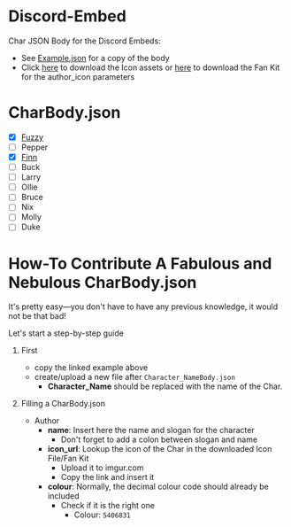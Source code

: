 # Discord-Embed
Char JSON Body for the Discord Embeds:

- See [Example.json](Example/blob/master/CharBody.json) for a copy of the body
- Click [here](https://my.pcloud.com/publink/show?code=kZop5YkZA0AknuuS9TfCo2TL3oBAayAmuyLk) to download the Icon assets or [here](https://my.pcloud.com/publink/show?code=kZTHz8kZKKjhTB5WYNhbsWvRm2IWzfeH73Py) to download the Fan Kit for the author_icon parameters

# CharBody.json

- [x] [Fuzzy](/FuzzyBody.json)
- [ ] Pepper
- [x] [Finn](/FinnBody.json)
- [ ] Buck
- [ ] Larry
- [ ] Ollie
- [ ] Bruce
- [ ] Nix
- [ ] Molly
- [ ] Duke

# How-To Contribute A Fabulous and Nebulous CharBody.json

It's pretty easy—you don't have to have any previous knowledge, it would not be that bad!

Let's start a step-by-step guide

1. First
   - copy the linked example above
   - create/upload a new file after `Character_NameBody.json`
     - **Character_Name** should be replaced with the name of the Char.

2. Filling a CharBody.json
   - Author
     - **name**: Insert here the name and slogan for the character
       - Don't forget to add a colon between slogan and name
     - **icon_url**: Lookup the icon of the Char in the downloaded Icon File/Fan Kit
       - Upload it to imgur.com
       - Copy the link and insert it
     - **colour**: Normally, the decimal colour code should already be included
       - Check if it is the right one
         - Colour: `5406831`
